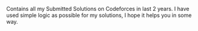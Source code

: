 Contains all my Submitted Solutions on Codeforces in last 2 years. I have used simple logic as possible for my solutions, I hope it helps you in some way. 
